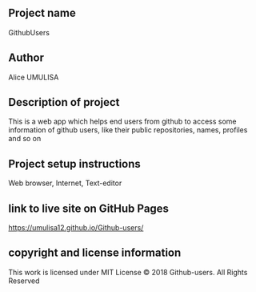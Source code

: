 ## Project name
GithubUsers

## Author
Alice UMULISA

## Description of project
This is a web app which helps end users from github to access some information of github users, like their public repositories, names, profiles and so on

## Project setup instructions
Web browser, Internet, Text-editor

## link to live site on GitHub Pages
https://umulisa12.github.io/Github-users/

## copyright and license information
This work is licensed under MIT License © 2018 Github-users. All Rights Reserved